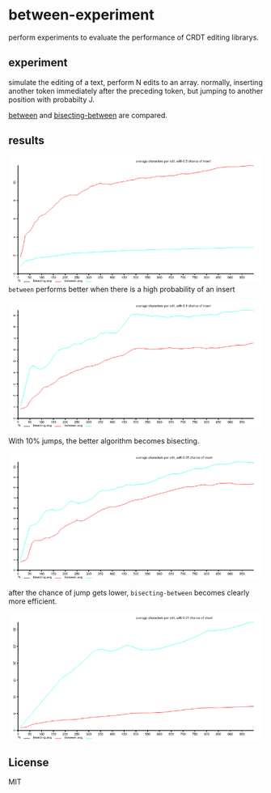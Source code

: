# between-experiment

perform experiments to evaluate the performance of CRDT editing
librarys.

## experiment

simulate the editing of a text, perform N edits to an array.
normally, inserting another token immediately after the preceding
token, but jumping to another position with probabilty J.

[between](https://github.com/dominictarr/between)
and [bisecting-between](https://github.com/noffle/bisecting-between)
are compared.

## results

![J=0.5, N=1000](./graphs/J_5.png)
`between` performs better when there is a high probability of an insert

![J=0.1, N=1000](./graphs/J_1.png)

With 10% jumps, the better algorithm becomes bisecting.

![J=0.05, N=1000](./graphs/J_05.png)

after the chance of jump gets lower, `bisecting-between` becomes clearly more efficient.

![J=0.01, N=1000](./graphs/J_01.png)


## License

MIT

